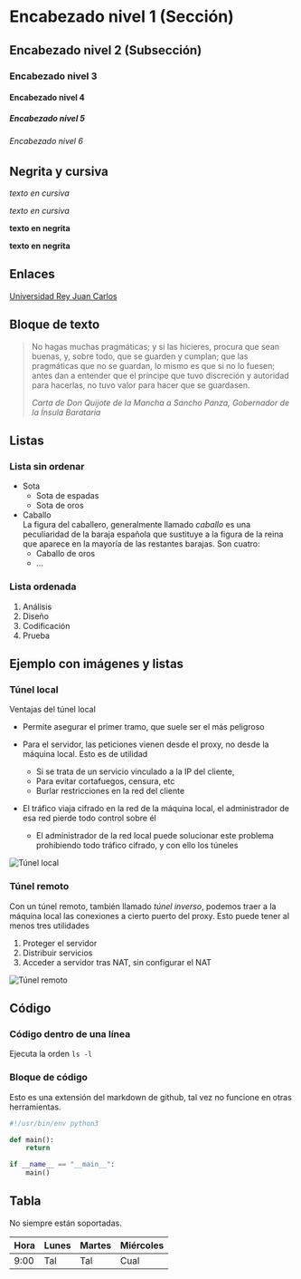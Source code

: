 # Encabezado nivel 1  (Sección)
## Encabezado nivel 2 (Subsección)
### Encabezado nivel 3 
#### Encabezado nivel 4 
##### Encabezado nivel 5
###### Encabezado nivel 6 

## Negrita y cursiva

_texto en cursiva_

*texto en cursiva*


__texto en negrita__

**texto en negrita**

## Enlaces

[Universidad Rey Juan Carlos](https://urjc.es)

## Bloque de texto
> No hagas muchas pragmáticas; y si las hicieres, procura que sean buenas, 
> y, sobre todo, que se guarden y cumplan; que las pragmáticas que no se guardan,
> lo mismo es que si no lo fuesen;
>  antes dan a entender que el príncipe que tuvo discreción y autoridad para
>  hacerlas, no tuvo valor para hacer que se guardasen.
> 
> *Carta de Don Quijote de la Mancha a Sancho Panza, Gobernador de la Ínsula Barataria*

## Listas

### Lista sin ordenar

- Sota
   - Sota de espadas
   - Sota de oros
- Caballo  
  La figura del caballero, generalmente llamado *caballo* es una peculiaridad de
la baraja española que sustituye a la figura de la reina que aparece en la mayoría de las restantes barajas. 
Son cuatro:
   - Caballo de oros
   - ...

### Lista ordenada

1. Análisis
1. Diseño
1. Codificación
1. Prueba

## Ejemplo con imágenes y listas 

### Túnel local

Ventajas del túnel local

- Permite asegurar el primer tramo, que suele ser el más peligroso
- Para el servidor, las peticiones vienen desde el proxy, no desde la
máquina local. Esto es de utilidad 

    - Si se trata de un servicio vinculado a la IP del cliente, 
    - Para evitar cortafuegos, censura, etc
    - Burlar restricciones en la red del cliente

- El tráfico viaja cifrado en la red de la máquina local,
el administrador de esa red pierde todo control sobre él

    - El administrador de la red local puede solucionar este
    problema prohibiendo todo tráfico cifrado, y con ello los túneles 


![Túnel local](images/tunel_local.jpg)

### Túnel remoto

Con un túnel remoto, también llamado _túnel inverso_, podemos traer a la
máquina local las conexiones a cierto puerto del proxy.
Esto puede tener al menos tres utilidades

1.  Proteger el servidor
2.  Distribuir servicios
3.  Acceder a servidor tras NAT, sin configurar el NAT

![Túnel remoto](images/tunel_remoto.jpg)


## Código

### Código dentro de una línea

Ejecuta la orden `ls -l`

### Bloque de código

Esto es una extensión del markdown de github, tal vez no
funcione en otras herramientas.

```python
#!/usr/bin/env python3

def main():
    return

if __name__ == "__main__":
    main()
```

## Tabla

No siempre están soportadas.

 Hora   | Lunes | Martes | Miércoles
---|-------|--------|-----
9:00 | Tal | Tal | Cual
